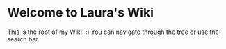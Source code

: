 # Welcome to Laura's Wiki

This is the root of my Wiki. :) You can navigate through the tree or use the search bar. 

